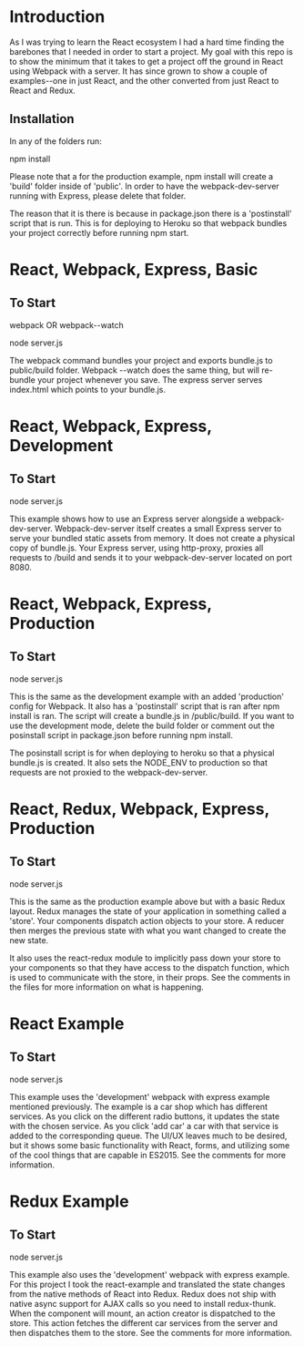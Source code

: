 # Introduction
As I was trying to learn the React ecosystem I had a hard time finding the barebones that I needed in order to start a project. My goal with this repo is to show the minimum that it takes to get a project off the ground in React using Webpack with a server. It has since grown to show a couple of examples--one in just React, and the other converted from just React to React and Redux.

## Installation
In any of the folders run:

npm install

Please note that a for the production example, npm install will create a 'build' folder inside of 'public'. In order to have the webpack-dev-server running with Express, please delete that folder. 

The reason that it is there is because in package.json there is a 'postinstall' script that is run. This is for deploying to Heroku so that webpack bundles your project correctly before running npm start.

# React, Webpack, Express, Basic
## To Start

webpack OR webpack--watch

node server.js

The webpack command bundles your project and exports bundle.js to public/build folder. Webpack --watch does the same thing, but will re-bundle your project whenever you save. The express server serves index.html which points to your bundle.js.

# React, Webpack, Express, Development
## To Start

node server.js

This example shows how to use an Express server alongside a webpack-dev-server. Webpack-dev-server itself creates a small Express server to serve your bundled static assets from memory. It does not create a physical copy of bundle.js. Your Express server, using http-proxy, proxies all requests to /build and sends it to your webpack-dev-server located on port 8080. 

# React, Webpack, Express, Production
## To Start

node server.js

This is the same as the development example with an added 'production' config for Webpack. It also has a 'postinstall' script that is ran after npm install is ran. The script will create a bundle.js in /public/build. If you want to use the development mode, delete the build folder or comment out the posinstall script in package.json before running npm install.

The posinstall script is for when deploying to heroku so that a physical bundle.js is created. It also sets the NODE_ENV to production so that requests are not proxied to the webpack-dev-server.

# React, Redux, Webpack, Express, Production
## To Start

node server.js

This is the same as the production example above but with a basic Redux layout. Redux manages the state of your application in something called a 'store'. Your components dispatch action objects to your store. A reducer then merges the previous state with what you want changed to create the new state. 

It also uses the react-redux module to implicitly pass down your store to your components so that they have access to the dispatch function, which is used to communicate with the store, in their props. See the comments in the files for more information on what is happening.

# React Example
## To Start

node server.js

This example uses the 'development' webpack with express example mentioned previously. The example is a car shop which has different services. As you click on the different radio buttons, it updates the state with the chosen service. As you click 'add car' a car with that service is added to the corresponding queue. The UI/UX leaves much to be desired, but it shows some basic functionality with React, forms, and utilizing some of the cool things that are capable in ES2015. See the comments for more information.

# Redux Example
## To Start

node server.js

This example also uses the 'development' webpack with express example. For this project I took the react-example and translated the state changes from the native methods of React into Redux. Redux does not ship with native async support for AJAX calls so you need to install redux-thunk. When the component will mount, an action creator is dispatched to the store. This action fetches the different car services from the server and then dispatches them to the store. See the comments for more information.
